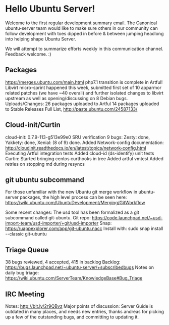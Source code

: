 # Hello Ubuntu Server!
Welcome to the first regular development summary email.  The Canonical ubuntu-server team would like to make sure others in our community can follow development with toes dipped in before & between jumping headlong into helping shape Ubuntu Server.
 
We will attempt to summarize efforts weekly in this communication channel.  Feedback welcome. :)
 
## Packages
https://merges.ubuntu.com/main.html
php7.1 transition is complete in Artful!
Libvirt micro-sprint happened this week,  submitted first set of 10 apparmor related patches (we have ~40 overall) and further isolated changes to libvirt upstream as well as opening/discussing on 8 Debian bugs.
Uploads/Changes: 
26 packages uploaded to Artful
14 packages uploaded to Stable Releases
Full List, http://paste.ubuntu.com/24587133/
 
## Cloud-init/Curtin
cloud-init:
0.7.9-113-g513e99e0 SRU verification 9 bugs: 
Zesty: done, Yakkety: done, Xenial: (8 of 9) done.
Added Network-config documentation:
http://cloudinit.readthedocs.io/en/latest/topics/network-config.html
Executing Artful integration tests
Added cloud-id (ds-identify) unit tests
Curtin:
Started bringing centos curthooks in tree
Added artful vmtest
Added retries on stopping md during resyncs
 
## git ubuntu subcommand
For those unfamiliar with the new Ubuntu git merge workflow in ubuntu-server packages, the high level process can be seen here:
https://wiki.ubuntu.com/UbuntuDevelopment/Merging/GitWorkflow
 
Some recent changes:
The usd tool has been formalized as a git subcommand called git-ubuntu.
Git repo: https://code.launchpad.net/~usd-import-team/usd-importer/+git/usd-importer
Snap: https://uappexplorer.com/app/git-ubuntu.nacc
Install with: sudo snap install --classic git-ubuntu
 
## Triage Queue
38 bugs reviewed, 4 accepted, 415 in backlog
Backlog: https://bugs.launchpad.net/~ubuntu-server/+subscribedbugs
Notes on daily bug triage: https://wiki.ubuntu.com/ServerTeam/KnowledgeBase#Bug_Triage
 
## IRC Meeting
Notes: http://bit.ly/2r9QBvz
Major points of discussion:
Server Guide is outdated in many places, and needs new entries, thanks andreas for picking up a few of the outstanding bugs, and committing to updating it.
